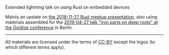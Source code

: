 Extended lightning talk on using Rust on embedded devices

Mainly an update on [the 2018-11-27 Rust meetup presentation](http://christian.amsuess.com/presentations/2018/embedded-rust-riot/),
also using materials assembled for the [2019-04-27 talk "iron parts on deep roots" at the Oxidize conference](https://www.youtube.com/watch?v=9XDnXM64sbE) in Berlin.

----

All materials are licensed under the terms of [CC-BY](https://creativecommons.org/licenses/by/4.0/)
except the logos (to which different terms apply).
